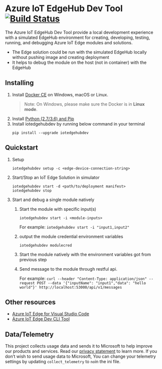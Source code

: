 
# Azure IoT EdgeHub Dev Tool [![Build Status](https://travis-ci.com/Azure/iotedgehubdev.svg?token=KySEv4A21JkyzbCKjpFW&branch=master)](https://travis-ci.com/Azure/iotedgehubdev)
The Azure IoT EdgeHub Dev Tool provide a local development experience with a simulated EdgeHub environment for creating, developing, testing, running, and debugging Azure IoT Edge modules and solutions.
- The Edge solution could be run with the simulated EdgeHub locally without pushing image and creating deployment
- It helps to debug the module on the host (not in container) with the EdgeHub

## Installing
1. Install [Docker CE](https://www.docker.com/community-edition) on Windows, macOS or Linux.
    > Note: On Windows, please make sure the Docker is in **Linux mode**.
2. Install [Python (2.7/3.6) and Pip](https://www.python.org/)
3. Install iotedgehubdev by running below command in your terminal
    ```
    pip install --upgrade iotedgehubdev
    ```

## Quickstart
1. Setup
    ```
    iotedgehubdev setup -c <edge-device-connection-string>
    ```

2. Start/Stop an IoT Edge Solution in simulator
    ```
    iotedgehubdev start -d <path/to/deployment manifest>
    iotedgehubdev stop
    ```

3. Start and debug a single module natively
    1. Start the module with specific input(s)
        ```
        iotedgehubdev start -i <module-inputs>
        ```

        For example: `iotedgehubdev start -i "input1,input2"`
    
    2. output the module credential environment variables

        ```
        iotedgehubdev modulecred
        ```

    3. Start the module natively with the environment variables got from previous step
    4. Send message to the module through restful api. 

        For example:
        `curl --header "Content-Type: application/json" --request POST --data '{"inputName": "input1","data": "hello world"}' http://localhost:53000/api/v1/messages`
 
## Other resources
- [Azure IoT Edge for Visual Studio Code](https://github.com/microsoft/vscode-azure-iot-edge)
- [Azure IoT Edge Dev CLI Tool](https://github.com/azure/iotedgedev)

## Data/Telemetry
This project collects usage data and sends it to Microsoft to help improve our products and services. Read our [privacy statement](http://go.microsoft.com/fwlink/?LinkId=521839) to learn more. 
If you don’t wish to send usage data to Microsoft, You can change your telemetry settings by updating `collect_telemetry` to `no`in the ini file.